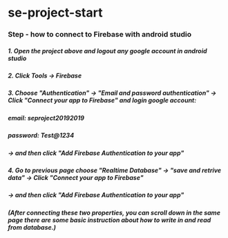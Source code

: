 # se-project-start
### Step - how to connect to Firebase with android studio
##### 1. Open the project above and logout any google account in android studio

##### 2. Click Tools -> Firebase

##### 3. Choose "Authentication" -> "Email and password authentication" -> Click "Connect your app to Firebase" and login google account:
##### email: seproject20192019
##### password: Test@1234
##### -> and then click "Add Firebase Authentication to your app"

##### 4. Go to previous page choose "Realtime Database" -> "save and retrive data" -> Click "Connect your app to Firebase"
##### -> and then click "Add Firebase Authentication to your app"
##### (After connecting these two properties, you can scroll down in the same page there are some basic instruction about how to write in and read from database.)
